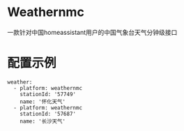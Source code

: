 # Weathernmc
一款针对中国homeassistant用户的中国气象台天气分钟级接口

# 配置示例
```
weather:
  - platform: weathernmc
    stationId: '57749'
    name: '怀化天气'
  - platform: weathernmc
    stationId: '57687'
    name: '长沙天气'
```
